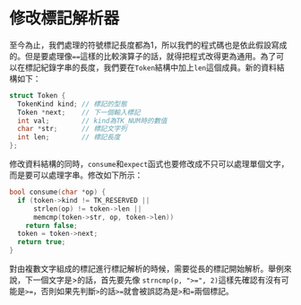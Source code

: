 # 修改標記解析器

至今為止，我們處理的符號標記長度都為1，所以我們的程式碼也是依此假設寫成的。但是要處理像`==`這樣的比較演算子的話，就得把程式改得更為通用。為了可以在標記紀錄字串的長度，我們要在`Token`結構中加上`len`這個成員。新的資料結構如下：

```c
struct Token {
  TokenKind kind; // 標記的型態
  Token *next;    // 下一個輸入標記
  int val;        // kind為TK_NUM時的數值
  char *str;      // 標記文字列
  int len;        // 標記長度
};
```

修改資料結構的同時，`consume`和`expect`函式也要修改成不只可以處理單個文字，而是要可以處理字串。修改如下所示：

```c
bool consume(char *op) {
  if (token->kind != TK_RESERVED ||
      strlen(op) != token->len ||
      memcmp(token->str, op, token->len))
    return false;
  token = token->next;
  return true;
}
```

對由複數文字組成的標記進行標記解析的時候，需要從長的標記開始解析。舉例來說，下一個文字是&gt;的話，首先要先像 `strncmp(p, ">=", 2)`這樣先確認有沒有可能是`>=`，否則如果先判斷`>`的話`>=`就會被誤認為是`>`和`=`兩個標記。

